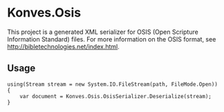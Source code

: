 # Konves.Osis
This project is a generated XML serializer for OSIS (Open Scripture Information Standard) files.
For more information on the OSIS format, see http://bibletechnologies.net/index.html.

## Usage

```
using(Stream stream = new System.IO.FileStream(path, FileMode.Open))
{
    var document = Konves.Osis.OsisSerializer.Deserialize(stream);
}

```